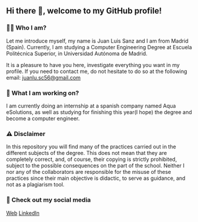 ## Hi there 👋, welcome to my GitHub profile!

### :raising_hand_man: Who I am?
Let me introduce myself, my name is Juan Luis Sanz and I am from Madrid (Spain). Currently,
I am studying a Computer Engineering Degree at Escuela Politécnica Superior, in Universidad
Autónoma de Madrid. 

It is a pleasure to have you here, investigate everything you want in my profile. If you need 
to contact me, do not hesitate to do so at the following email: [juanlu.sc56@gmail.com](mailto:juanlu.sc56@gmail.com)

### :scroll: What I am working on?
I am currently doing an internship at a spanish company named Aqua eSolutions, as well as studying
for finishing this year(I hope) the degree and become a computer engineer.

### :warning: Disclaimer
In this repository you will find many of the practices carried out in the different subjects of 
the degree. This does not mean that they are completely correct, and, of course, their copying 
is strictly prohibited, subject to the possible consequences on the part of the school. Neither I 
nor any of the collaborators are responsible for the misuse of these practices since their main 
objective is didactic, to serve as guidance, and not as a plagiarism tool.

### :pineapple: Check out my social media
[Web](#)
[LinkedIn](#)

